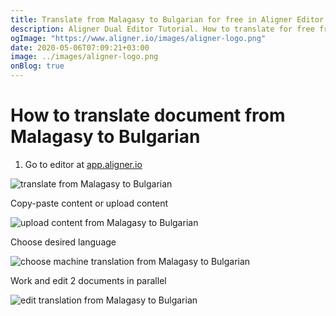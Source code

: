 ```yaml
---
title: Translate from Malagasy to Bulgarian for free in Aligner Editor
description: Aligner Dual Editor Tutorial. How to translate for free from Malagasy to Bulgarian. Aligner is multilingual document management platform. 
ogImage: "https://www.aligner.io/images/aligner-logo.png"
date: 2020-05-06T07:09:21+03:00
image: ../images/aligner-logo.png
onBlog: true
---
```


# How to translate document from Malagasy to Bulgarian

1. Go to editor at [app.aligner.io](https://app.aligner.io "Aligner App web page")

![translate from Malagasy to Bulgarian](../aligner-blank-editor.png "translate from Malagasy to Bulgarian")

Copy-paste content or upload content

![upload content from Malagasy to Bulgarian](../aligner-uploaded-document.png "upload content from Malagasy to Bulgarian")

Choose desired language

![choose machine translation from Malagasy to Bulgarian](../aligner-language-dropdown.png "choose machine translation from Malagasy to Bulgarian")

Work and edit 2 documents in parallel

![edit translation from Malagasy to Bulgarian](../aligner-double-sitded-editor.png "edit translation from Malagasy to Bulgarian")

